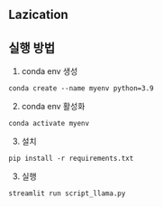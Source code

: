 ## Lazication

## 실행 방법 
1. conda env 생성 
```
conda create --name myenv python=3.9
```

2. conda env 활성화 
```
conda activate myenv
```

3. 설치
```
pip install -r requirements.txt
```

3. 실행
```
streamlit run script_llama.py

```
